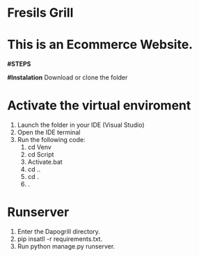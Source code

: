 # Fresils Grill
# This is an Ecommerce Website.

**#STEPS**

**#Instalation**
Download or clone the folder 

# Activate the virtual enviroment 
1. Launch the folder in your IDE (Visual Studio)
2.  Open the IDE terminal 
3.  Run the following code:
    1. cd Venv 
    2. cd Script 
    3. Activate.bat
    4. cd ..
    5. cd .
    6. .
 
 # Runserver
 1. Enter the Dapogrill directory. 
 2. pip insatll -r requirements.txt.
 3. Run python manage.py runserver.
